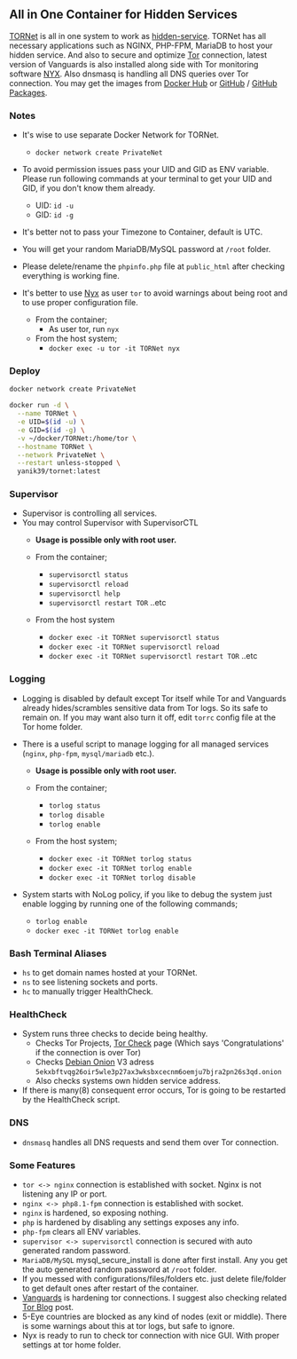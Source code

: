 ## All in One Container for Hidden Services

[TORNet](https://github.com/Yanik39/TORNet) is all in one system to work as [hidden-service](https://www.linuxjournal.com/content/tor-hidden-services). TORNet has all necessary applications such as NGINX, PHP-FPM, MariaDB to host your hidden service. 
And also to secure and optimize [Tor](https://2019.www.torproject.org/about/overview.html.en) connection, latest version of Vanguards is also installed along side with Tor monitoring software [NYX](https://nyx.torproject.org/). Also dnsmasq is handling all DNS queries over Tor connection. You may get the images from [Docker Hub](https://hub.docker.com/r/yanik39/tornet) or [GitHub](https://github.com/Yanik39/TORNet) / [GitHub Packages](https://github.com/Yanik39?tab=packages&repo_name=TORNet).


### Notes
  * It's wise to use separate Docker Network for TORNet.
    * `docker network create PrivateNet`
 
  * To avoid permission issues pass your UID and GID as ENV variable. Please run following commands at your terminal to get your UID and GID, if you don't know them already.
    * UID: `id -u`
    * GID: `id -g`
 
  * It's better not to pass your Timezone to Container, default is UTC.
  * You will get your random MariaDB/MySQL password at `/root` folder.
  * Please delete/rename the `phpinfo.php` file at `public_html` after checking everything is working fine.
  * It's better to use [Nyx](https://nyx.torproject.org/) as user `tor` to avoid warnings about being root and to use proper configuration file.
    * From the container;
      * As user tor, run `nyx`
    * From the host system;
      * `docker exec -u tor -it TORNet nyx`

### Deploy

  ```bash
  docker network create PrivateNet
  
  docker run -d \
    --name TORNet \
    -e UID=$(id -u) \
    -e GID=$(id -g) \
    -v ~/docker/TORNet:/home/tor \
    --hostname TORNet \
    --network PrivateNet \
    --restart unless-stopped \  
    yanik39/tornet:latest
  ```
  
### Supervisor
  * Supervisor is controlling all services.
  * You may control Supervisor with SupervisorCTL
    * **Usage is possible only with root user.**
    * From the container;
      * `supervisorctl status`
      * `supervisorctl reload`
      * `supervisorctl help`
      * `supervisorctl restart TOR` ..etc
    
    * From the host system
      * `docker exec -it TORNet supervisorctl status`
      * `docker exec -it TORNet supervisorctl reload`
      * `docker exec -it TORNet supervisorctl restart TOR` ..etc

### Logging
  * Logging is disabled by default except Tor itself while Tor and Vanguards already hides/scrambles sensitive data from Tor logs. So its safe to remain on. If you may want also turn it off, edit `torrc` config file at the Tor home folder.
  * There is a useful script to manage logging for all managed services (`nginx`, `php-fpm`, `mysql/mariadb` etc.). 
    * **Usage is possible only with root user.**
    * From the container;    
      * `torlog status`
      * `torlog disable`
      * `torlog enable`
     
    * From the host system;
      * `docker exec -it TORNet torlog status`
      * `docker exec -it TORNet torlog enable`
      * `docker exec -it TORNet torlog disable`
  
  * System starts with NoLog policy, if you like to debug the system just enable logging by running one of the following commands; 
    * `torlog enable`
    * `docker exec -it TORNet torlog enable`

### Bash Terminal Aliases
  * `hs` to get domain names hosted at your TORNet.
  * `ns` to see listening sockets and ports.
  * `hc` to manually trigger HealthCheck.

### HealthCheck
  * System runs three checks to decide being healthy.
    * Checks Tor Projects, [Tor Check](https://check.torproject.org/) page (Which says 'Congratulations' if the connection is over Tor)
    * Checks [Debian Onion](https://onion.debian.org/) V3 adress `5ekxbftvqg26oir5wle3p27ax3wksbxcecnm6oemju7bjra2pn26s3qd.onion`
    * Also checks systems own hidden service address.
  * If there is many(8) consequent error occurs, Tor is going to be restarted by the HealthCheck script.

### DNS
  * `dnsmasq` handles all DNS requests and send them over Tor connection.

### Some Features
  * `tor <-> nginx` connection is established with socket. Nginx is not listening any IP or port.
  * `nginx <-> php8.1-fpm` connection is established with socket.
  * `nginx` is hardened, so exposing nothing.
  * `php` is hardened by disabling any settings exposes any info.
  * `php-fpm` clears all ENV variables.
  * `supervisor <-> supervisorctl` connection is secured with auto generated random password.
  * `MariaDB/MySQL` mysql_secure_install is done after first install. Any you get the auto generated random password at `/root` folder.
  * If you messed with configurations/files/folders etc. just delete file/folder to get default ones after restart of the container.
  * [Vanguards](https://github.com/mikeperry-tor/vanguards) is hardening tor connections. I suggest also checking related [Tor Blog](https://blog.torproject.org/announcing-vanguards-add-onion-services) post.
  * 5-Eye countries are blocked as any kind of nodes (exit or middle). There is some warnings about this at tor logs, but safe to ignore.
  * Nyx is ready to run to check tor connection with nice GUI. With proper settings at tor home folder.
